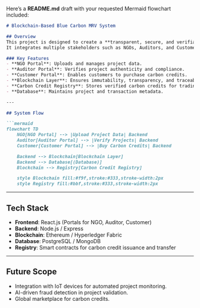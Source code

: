 Here’s a **README.md** draft with your requested Mermaid flowchart included:

````markdown
# Blockchain-Based Blue Carbon MRV System

## Overview
This project is designed to create a **transparent, secure, and verifiable carbon credit system** using blockchain technology.  
It integrates multiple stakeholders such as NGOs, Auditors, and Customers into a single ecosystem for efficient **Monitoring, Reporting, and Verification (MRV)** of blue carbon projects.

### Key Features
- **NGO Portal**: Uploads and manages project data.
- **Auditor Portal**: Verifies project authenticity and compliance.
- **Customer Portal**: Enables customers to purchase carbon credits.
- **Blockchain Layer**: Ensures immutability, transparency, and traceability of data.
- **Carbon Credit Registry**: Stores verified carbon credits for trading.
- **Database**: Maintains project and transaction metadata.

---

## System Flow

```mermaid
flowchart TD
    NGO[NGO Portal] --> |Upload Project Data| Backend
    Auditor[Auditor Portal] --> |Verify Projects| Backend
    Customer[Customer Portal] --> |Buy Carbon Credits| Backend

    Backend --> Blockchain[Blockchain Layer]
    Backend --> Database[(Database)]
    Blockchain --> Registry[Carbon Credit Registry]

    style Blockchain fill:#f9f,stroke:#333,stroke-width:2px
    style Registry fill:#bbf,stroke:#333,stroke-width:2px
````

---

## Tech Stack

* **Frontend**: React.js (Portals for NGO, Auditor, Customer)
* **Backend**: Node.js / Express
* **Blockchain**: Ethereum / Hyperledger Fabric
* **Database**: PostgreSQL / MongoDB
* **Registry**: Smart contracts for carbon credit issuance and transfer

---

## Future Scope

* Integration with IoT devices for automated project monitoring.
* AI-driven fraud detection in project validation.
* Global marketplace for carbon credits.

```
